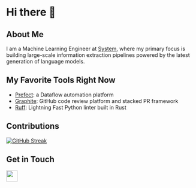 # Hi there 👋

## About Me
I am a Machine Learning Engineer at [System](https://www.system.com), where my primary focus is building large-scale information extraction pipelines powered by the latest generation of language models.

## My Favorite Tools Right Now
- [Prefect](https://prefect.io): a Dataflow automation platform
- [Graphite](https://graphite.dev): GitHub code review platform and stacked PR framework 
- [Ruff](https://github.com/charliermarsh/ruff): Lightning Fast Python linter built in Rust


## Contributions
[![GitHub Streak](https://streak-stats.demolab.com/?user=naingthet&theme=dark)](https://git.io/streak-stats)


## Get in Touch
<p align='left'>
<!-- <a href="https://naingthet.github.io/"><img height="30" src="https://img.shields.io/badge/Portfolio-%230077B5.svg?style=for-the-badge&logoColor=white"></a>&nbsp;&nbsp; -->
<a href="https://www.linkedin.com/in/thet-naing/"><img height="30" src="https://img.shields.io/badge/linkedin-%230077B5.svg?style=for-the-badge&logo=linkedin&logoColor=white"></a>&nbsp;&nbsp;
</p>
